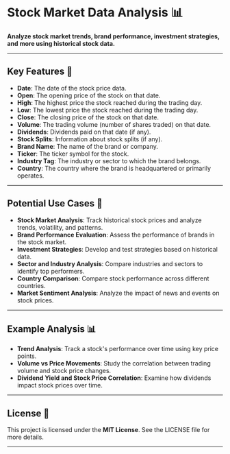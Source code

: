 # Stock Market Data Analysis 📊

**Analyze stock market trends, brand performance, investment strategies, and more using historical stock data.**

---

## Key Features 🔢

- **Date**: The date of the stock price data.
- **Open**: The opening price of the stock on that date.
- **High**: The highest price the stock reached during the trading day.
- **Low**: The lowest price the stock reached during the trading day.
- **Close**: The closing price of the stock on that date.
- **Volume**: The trading volume (number of shares traded) on that date.
- **Dividends**: Dividends paid on that date (if any).
- **Stock Splits**: Information about stock splits (if any).
- **Brand Name**: The name of the brand or company.
- **Ticker**: The ticker symbol for the stock.
- **Industry Tag**: The industry or sector to which the brand belongs.
- **Country**: The country where the brand is headquartered or primarily operates.

---

## Potential Use Cases 🎯

- **Stock Market Analysis**: Track historical stock prices and analyze trends, volatility, and patterns.
- **Brand Performance Evaluation**: Assess the performance of brands in the stock market.
- **Investment Strategies**: Develop and test strategies based on historical data.
- **Sector and Industry Analysis**: Compare industries and sectors to identify top performers.
- **Country Comparison**: Compare stock performance across different countries.
- **Market Sentiment Analysis**: Analyze the impact of news and events on stock prices.

---

## Example Analysis 📊

- **Trend Analysis**: Track a stock's performance over time using key price points.
- **Volume vs Price Movements**: Study the correlation between trading volume and stock price changes.
- **Dividend Yield and Stock Price Correlation**: Examine how dividends impact stock prices over time.

---

## License 📜

This project is licensed under the **MIT License**. See the LICENSE file for more details.

---


